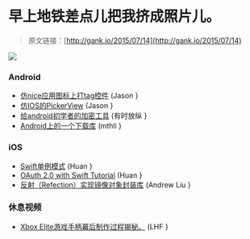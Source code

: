 # 早上地铁差点儿把我挤成照片儿。

> 原文链接：[http://gank.io/2015/07/14](http://gank.io/2015/07/14)

![](http://ww4.sinaimg.cn/large/7a8aed7bgw1eu22nypk9hj20dw0kutc0.jpg)

### Android

* [仿nice应用图标上打tag控件](https://github.com/saiwu) (Jason }
* [仿IOS的PickerView](https://github.com/saiwu) (Jason }
* [给android初学者的加密工具](http://www.developereconomics.com/android) (有时放纵 }
* [Android上的一个下载库](https://github.com/majidgolshadi/Android) (mthli }

### iOS

* [Swift单例模式](http://swifter.tips/singleton/) (Huan }
* [OAuth 2.0 with Swift Tutorial](http://www.raywenderlich.com/99431/oauth) (Huan }
* [反射（Refection）实现镜像对象封装库](https://github.com/kostiakoval/Mirror) (Andrew Liu }

### 休息视频

* [Xbox Elite游戏手柄幕后制作过程揭秘。](http://my.tv.sohu.com/us/82224053/80543954.shtml) (LHF }

